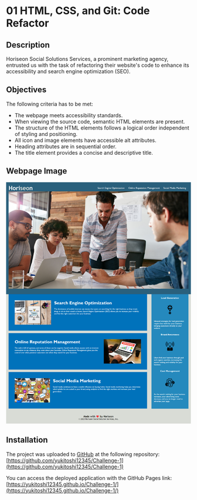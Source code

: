 # 01 HTML, CSS, and Git: Code Refactor

## Description

Horiseon Social Solutions Services, a prominent marketing agency, entrusted us with the task of refactoring their website's code to enhance its accessibility and search engine optimization (SEO).

## Objectives

The following criteria has to be met:

- The webpage meets accessibility standards.
- When viewing the source code, semantic HTML elements are present.
- The structure of the HTML elements follows a logical order independent of styling and positioning.
- All icon and image elements have accessible alt attributes.
- Heading attributes are in sequential order.
- The title element provides a concise and descriptive title.

## Webpage Image

![](./assets/images/webpage.png)

## Installation
The project was uploaded to [GitHub](https://github.com/) at the following repository:
[https://github.com/yukitoshi12345/Challenge-1](https://github.com/yukitoshi12345/Challenge-1)

You can access the deployed application with the GitHub Pages link:
[https://yukitoshi12345.github.io/Challenge-1/](https://yukitoshi12345.github.io/Challenge-1/)